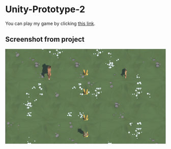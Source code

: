 # Unity-Prototype-2

You can play my game by clicking [this link](https://play.unity.com/mg/other/webgl-builds-402954).

## Screenshot from project 

<img width=1200 src="https://github.com/rahul07bagul/Unity-Prototype-2/blob/main/image/Screenshot%202024-04-27%20212809.png" alt="bench">


